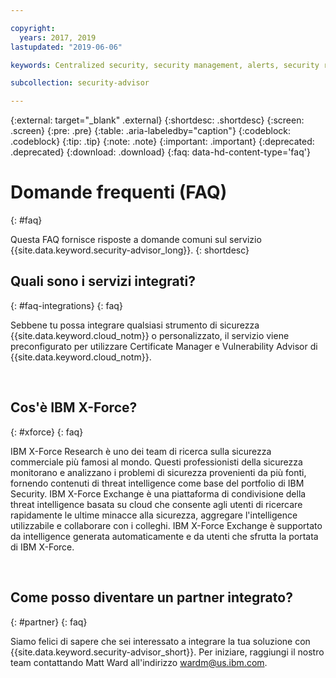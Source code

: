 ```yaml
---

copyright:
  years: 2017, 2019
lastupdated: "2019-06-06"

keywords: Centralized security, security management, alerts, security risk, insights, threat detection

subcollection: security-advisor

---
```



{:external: target="_blank" .external}
{:shortdesc: .shortdesc}
{:screen: .screen}
{:pre: .pre}
{:table: .aria-labeledby="caption"}
{:codeblock: .codeblock}
{:tip: .tip}
{:note: .note}
{:important: .important}
{:deprecated: .deprecated}
{:download: .download}
{:faq: data-hd-content-type='faq'}


# Domande frequenti (FAQ)
{: #faq}

Questa FAQ fornisce risposte a domande comuni sul servizio {{site.data.keyword.security-advisor_long}}.
{: shortdesc}


## Quali sono i servizi integrati?
{: #faq-integrations}
{: faq}

Sebbene tu possa integrare qualsiasi strumento di sicurezza {{site.data.keyword.cloud_notm}} o personalizzato, il servizio viene preconfigurato per utilizzare Certificate Manager e Vulnerability Advisor di {{site.data.keyword.cloud_notm}}.

</br>

## Cos'è IBM X-Force?
{: #xforce}
{: faq}

IBM X-Force Research è uno dei team di ricerca sulla sicurezza commerciale più famosi al mondo. Questi professionisti della sicurezza monitorano e analizzano i problemi di sicurezza provenienti da più fonti, fornendo contenuti di threat intelligence come base del portfolio di IBM Security. IBM X-Force Exchange è una piattaforma di condivisione della threat intelligence basata su cloud che consente agli utenti di ricercare rapidamente le ultime minacce alla sicurezza, aggregare l'intelligence utilizzabile e collaborare con i colleghi. IBM X-Force Exchange è supportato da intelligence generata automaticamente e da utenti che sfrutta la portata di IBM X-Force.

</br>

## Come posso diventare un partner integrato?
{: #partner}
{: faq}

Siamo felici di sapere che sei interessato a integrare la tua soluzione con {{site.data.keyword.security-advisor_short}}. Per iniziare, raggiungi il nostro team contattando Matt Ward all'indirizzo wardm@us.ibm.com.
